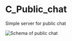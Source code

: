 # C_Public_chat
Simple server for public chat 

![Schema of public chat](https://github.com/Pixhunter/C_Public_chat/blob/main/Untitled.jpg?raw=true)
